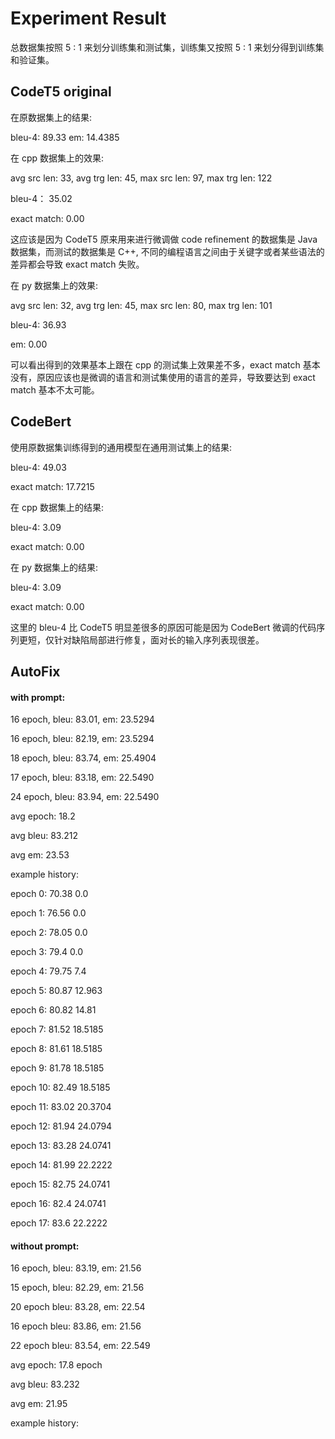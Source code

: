 # Experiment Result

总数据集按照 5 : 1 来划分训练集和测试集，训练集又按照 5 : 1 来划分得到训练集和验证集。

## CodeT5 original

在原数据集上的结果:

bleu-4: 89.33
em: 14.4385

在 cpp 数据集上的效果:

avg src len: 33, avg trg len: 45, max src len: 97, max trg len: 122

bleu-4： 35.02

exact match: 0.00

这应该是因为 CodeT5 原来用来进行微调做 code refinement 的数据集是 Java 数据集，而测试的数据集是 C++, 不同的编程语言之间由于关键字或者某些语法的差异都会导致 exact match 失败。

在 py 数据集上的效果:

avg src len: 32, avg trg len: 45, max src len: 80, max trg len: 101

bleu-4: 36.93

em: 0.00

可以看出得到的效果基本上跟在 cpp 的测试集上效果差不多，exact match 基本没有，原因应该也是微调的语言和测试集使用的语言的差异，导致要达到 exact match 基本不太可能。

## CodeBert

使用原数据集训练得到的通用模型在通用测试集上的结果:

bleu-4: 49.03

exact match: 17.7215

在 cpp 数据集上的结果:

bleu-4: 3.09

exact match: 0.00

在 py 数据集上的结果:

bleu-4: 3.09

exact match: 0.00

这里的 bleu-4 比 CodeT5 明显差很多的原因可能是因为 CodeBert 微调的代码序列更短，仅针对缺陷局部进行修复，面对长的输入序列表现很差。

## AutoFix

#### with prompt:

16 epoch, bleu: 83.01, em: 23.5294

16 epoch, bleu: 82.19, em: 23.5294

18 epoch, bleu: 83.74, em: 25.4904

17 epoch, bleu: 83.18, em: 22.5490

24 epoch, bleu: 83.94, em: 22.5490

avg epoch: 18.2

avg bleu: 83.212

avg em: 23.53

example history: 

epoch 0: 70.38 0.0

epoch 1: 76.56 0.0

epoch 2: 78.05 0.0

epoch 3: 79.4 0.0

epoch 4: 79.75 7.4

epoch 5: 80.87 12.963

epoch 6: 80.82 14.81

epoch 7: 81.52 18.5185

epoch 8: 81.61 18.5185

epoch 9: 81.78 18.5185

epoch 10: 82.49 18.5185

epoch 11: 83.02 20.3704

epoch 12: 81.94 24.0794

epoch 13: 83.28 24.0741

epoch 14: 81.99 22.2222

epoch 15: 82.75 24.0741

epoch 16: 82.4 24.0741

epoch 17: 83.6 22.2222

#### without prompt:

16 epoch, bleu: 83.19, em: 21.56

15 epoch, bleu: 82.29, em: 21.56

20 epoch bleu: 83.28, em: 22.54

16 epoch bleu: 83.86, em: 21.56

22 epoch bleu: 83.54, em: 22.549

avg epoch: 17.8 epoch

avg bleu: 83.232

avg em: 21.95

example history:

